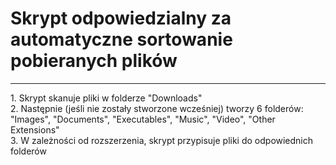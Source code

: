<h1>Skrypt odpowiedzialny za automatyczne sortowanie pobieranych plików</h1>
<hr>
1. Skrypt skanuje pliki w folderze "Downloads" <br>
2. Następnie (jeśli nie zostały stworzone wcześniej) tworzy 6 folderów: "Images", "Documents", "Executables", "Music", "Video", "Other Extensions" <br>
3. W zależności od rozszerzenia, skrypt przypisuje pliki do odpowiednich folderów  <br>

